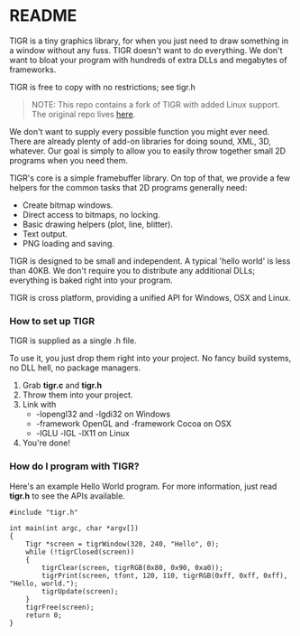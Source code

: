 # README

TIGR is a tiny graphics library, for when you just need to draw something in a window without any fuss. TIGR doesn't want to do everything. We don't want to bloat your program with hundreds of extra DLLs and megabytes of frameworks.

TIGR is free to copy with no restrictions; see tigr.h

> NOTE: This repo contains a fork of TIGR with added Linux support. The original repo lives [here](https://bitbucket.org/rmitton/tigr/overview).

We don't want to supply every possible function you might ever need. There are already plenty of add-on libraries for doing sound, XML, 3D, whatever. Our goal is simply to allow you to easily throw together small 2D programs when you need them.

TIGR's core is a simple framebuffer library. On top of that, we provide a few helpers for the common tasks that 2D programs generally need:

 - Create bitmap windows.
 - Direct access to bitmaps, no locking.
 - Basic drawing helpers (plot, line, blitter).
 - Text output.
 - PNG loading and saving.

TIGR is designed to be small and independent. A typical 'hello world' is less than 40KB. We don't require you to distribute any additional DLLs; everything is baked right into your program.

TIGR is cross platform, providing a unified API for Windows, OSX and Linux.

### How to set up TIGR ###

TIGR is supplied as a single .h file.

To use it, you just drop them right into your project. No fancy build systems, no DLL hell, no package managers.

1. Grab  **tigr.c** and **tigr.h**
2. Throw them into your project.
3. Link with
    - -lopengl32 and -lgdi32 on Windows
    - -framework OpenGL and -framework Cocoa on OSX
    - -lGLU -lGL -lX11 on Linux
4. You're done!

### How do I program with TIGR? ###

Here's an example Hello World program. For more information, just read **tigr.h** to see the APIs available.

```
#include "tigr.h"

int main(int argc, char *argv[])
{
    Tigr *screen = tigrWindow(320, 240, "Hello", 0);
    while (!tigrClosed(screen))
    {
        tigrClear(screen, tigrRGB(0x80, 0x90, 0xa0));
        tigrPrint(screen, tfont, 120, 110, tigrRGB(0xff, 0xff, 0xff), "Hello, world.");
        tigrUpdate(screen);
    }
    tigrFree(screen);
    return 0;
}
```
